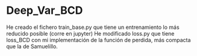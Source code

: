 # Deep_Var_BCD

He creado el fichero train_base.py que tiene un entrenamiento lo más reducido posible (corre en jupyter)
He modificado loss.py que tiene loss_BCD con mi implementación de la función de perdida, más compacta que la de Samuelillo.
